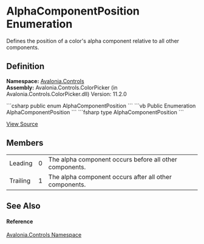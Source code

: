 # AlphaComponentPosition Enumeration


Defines the position of a color's alpha component relative to all other components.



## Definition
**Namespace:** <a href="N_Avalonia_Controls">Avalonia.Controls</a>  
**Assembly:** Avalonia.Controls.ColorPicker (in Avalonia.Controls.ColorPicker.dll) Version: 11.2.0

<Tabs groupId="api-code-preview">
<TabItem value="csharp" label="C#">
```csharp
public enum AlphaComponentPosition
```
</TabItem>
<TabItem value="vb" label="VB">
```vb
Public Enumeration AlphaComponentPosition
```
</TabItem>
<TabItem value="fsharp" label="F#">
```fsharp
type AlphaComponentPosition
```
</TabItem>
</Tabs>



<a href="https://github.com/AvaloniaUI/Avalonia/tree/master/src/Avalonia.Controls.ColorPicker/AlphaComponentPosition.cs" title="View the source code">View Source</a>



## Members
<table>
<tr>
<td>Leading</td>
<td>0</td>
<td>The alpha component occurs before all other components.</td>
</tr>
<tr>
<td>Trailing</td>
<td>1</td>
<td>The alpha component occurs after all other components.</td>
</tr>
</table>

## See Also


#### Reference
<a href="N_Avalonia_Controls">Avalonia.Controls Namespace</a>  

